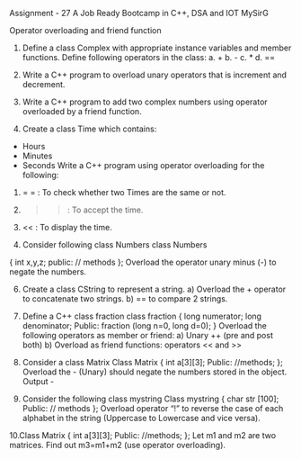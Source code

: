 Assignment - 27 A Job Ready Bootcamp in C++, DSA and IOT MySirG

Operator overloading and friend function

1. Define a class Complex with appropriate instance variables and member functions.
Define following operators in the class:
a. +
b. -
c. *
d. ==

2. Write a C++ program to overload unary operators that is increment and decrement.
3. Write a C++ program to add two complex numbers using operator overloaded by a
friend function.

4. Create a class Time which contains:
- Hours
- Minutes
- Seconds
Write a C++ program using operator overloading for the following:
1. = = : To check whether two Times are the same or not.
2. >> : To accept the time.
3. << : To display the time.

5. Consider following class Numbers
class Numbers

{
int x,y,z;
public:
// methods
};
Overload the operator unary minus (-) to negate the numbers.

6. Create a class CString to represent a string.
a) Overload the + operator to concatenate two strings.
b) == to compare 2 strings.

7. Define a C++ class fraction
class fraction
{
long numerator;
long denominator;
Public:
fraction (long n=0, long d=0);
}
Overload the following operators as member or friend:
a) Unary ++ (pre and post both)
b) Overload as friend functions: operators << and >>

8. Consider a class Matrix
Class Matrix
{
int a[3][3];
Public:
//methods;
};
Overload the - (Unary) should negate the numbers stored in the object.
Output -

9. Consider the following class mystring
Class mystring
{
char str [100];
Public:
// methods
};
Overload operator “!” to reverse the case of each alphabet in the string
(Uppercase to Lowercase and vice versa).

10.Class Matrix
{
int a[3][3];
Public:
//methods;
};
Let m1 and m2 are two matrices. Find out m3=m1+m2 (use operator
overloading).
